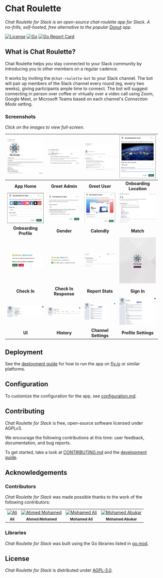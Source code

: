 # Chat Roulette

_Chat Roulette for Slack is an open-source chat-roulette app for Slack. A no-frills, self-hosted, free alternative to the popular [Donut](https://www.donut.com/) app._

[![License](https://img.shields.io/badge/License-AGPL-orange.svg)](https://www.gnu.org/licenses/agpl-3.0.en.html)
[![Go](https://img.shields.io/badge/Go-1.23-blue.svg)](#)
[![Go Report Card](https://img.shields.io/badge/go%20report-A%2B-brightgreen)](https://goreportcard.com/report/github.com/chat-roulettte/chat-roulette)


## What is Chat Roulette?

Chat Roulette helps you stay connected to your Slack community by introducing you to other members on a regular cadence.

It works by inviting the `@chat-roulette-bot` to your Slack channel. The bot will pair up members of the Slack channel every round (eg, every two weeks), giving participants ample time to connect. The bot will suggest connecting in person over coffee or virtually over a video call using Zoom, Google Meet, or Microsoft Teams based on each channel's _Connection Mode_ setting.

### Screenshots

*Click on the images to view full-screen.*

| ![App Home](./docs/images/screenshots/app-home.png) | ![Greet Admin](./docs/images/screenshots/greet-admin.png) | ![Greet User](./docs/images/screenshots/intro-message.png) | ![Onboarding Location](./docs/images/screenshots/onboarding-location.png) |
| :--------: | :---------: | :-----: | :-----: |
| __App Home__ | __Greet Admin__  | __Greet User__ | __Onboarding Location__ |
![Onboarding Profile](./docs/images/screenshots/onboarding-profile.png) | ![Gender](./docs/images/screenshots/onboarding-gender.png) | ![Calendly](./docs/images/screenshots/calendly.png) | ![Match](./docs/images/screenshots/match.png) |
| __Onboarding Profile__ |  __Gender__ | __Calendly__ | __Match__ |
| ![Check In](./docs/images/screenshots/check-in.png) | ![Check In Response](./docs/images/screenshots/check-in-response.png) | ![Report Stats](./docs/images/screenshots/report-stats.png) | ![Sign In](./docs/images/screenshots/sign-in.png) |
| __Check In__ | __Check In Response__  | __Report Stats__  | __Sign In__ |
| ![UI](./docs/images/screenshots/ui.png) | ![History](./docs/images/screenshots/history.png) | ![Channel Settings](./docs/images/screenshots/channel-settings.png) | ![Profile Settings](./docs/images/screenshots/profile-settings.png) | |
| __UI__  | __History__ |  __Channel Settings__ | __Profile Settings__ |


## Deployment

See the [deployment guide](./docs/deployment.md) for how to run the app on [fly.io](https://fly.io/) or similar platforms.

## Configuration

To customize the configuration for the app, see [configuration.md](./docs/configuration.md).

## Contributing

_Chat Roulette for Slack_ is free, open-source software licensed under AGPLv3.

We encourage the following contributions at this time: user feedback, documentation, and bug reports.

To get started, take a look at [CONTRIBUTING.md](./CONTRIBUTING.md) and the [development guide](./docs/development.md).

## Acknowledgements

### Contributors

_Chat Roulette for Slack_ was made possible thanks to the work of the following contributors:

<table>
  <tbody>
    <tr>
      <td align="center"><a href="https://github.com/bincyber"><img src="https://avatars.githubusercontent.com/u/25866883?v=4?s=100" width="100px;" alt="Ali"/><br /><sub><b>Ali</b></td>
      <td align="center"><a href="https://github.com/AhmedARmohamed"><img src="https://avatars.githubusercontent.com/u/44018986?v=4?s=100" width="100px;" alt="Ahmed Mohamed"/><br /><sub><b>Ahmed Mohamed</b></td>
      <td align="center"><a href="https://github.com/Mohamed-C0DE"><img src="https://avatars.githubusercontent.com/u/60451644?v=4?s=100" width="100px;" alt="Mohamed Ali"/><br /><sub><b>Mohamed Ali</b></td>
      <td align="center"><a href="https://github.com/moabukar"><img src="https://avatars.githubusercontent.com/u/76791648?v=4?s=100" width="100px;" alt="Mohamed Abukar"/><br /><sub><b>Mohamed Abukar</b></td>
    </tr>
  </tbody>
</table>

### Libraries

_Chat Roulette for Slack_ was built using the Go libraries listed in [go.mod](go.mod).

## License

_Chat Roulette for Slack_ is distributed under [AGPL-3.0](LICENSE).
